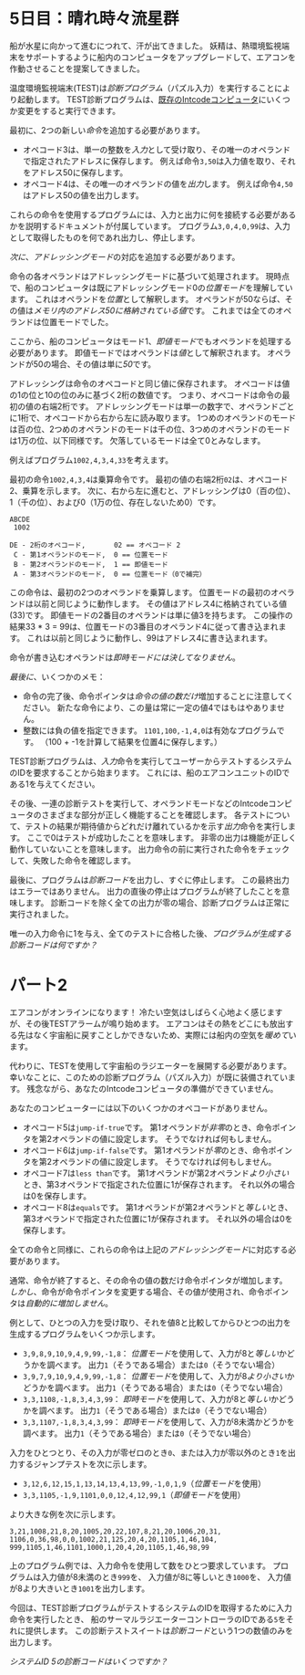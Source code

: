 # 5日目：晴れ時々流星群 #

船が水星に向かって進むにつれて、汗が出てきました。
妖精は、熱環境監視端末をサポートするように船内のコンピュータをアップグレードして、エアコンを作動させることを提案してきました。

温度環境監視端末(TEST)は*診断プログラム*（パズル入力）を実行することにより起動します。
TEST診断プログラムは、[既存のIntcodeコンピュータ](../day2/quiz.md)にいくつか変更をすると実行できます。

最初に、2つの新しい*命令*を追加する必要があります。

- オペコード3は、単一の整数を*入力*として受け取り、その唯一のオペランドで指定されたアドレスに保存します。
例えば命令`3,50`は入力値を取り、それをアドレス50に保存します。
- オペコード4は、その唯一のオペランドの値を*出力*します。
例えば命令`4,50`はアドレス50の値を出力します。

これらの命令を使用するプログラムには、入力と出力に何を接続する必要があるかを説明するドキュメントが付属しています。
プログラム`3,0,4,0,99`は、入力として取得したものを何であれ出力し、停止します。

*次に*、*アドレッシングモード*の対応を追加する必要があります。

命令の各オペランドはアドレッシングモードに基づいて処理されます。
現時点で、船のコンピュータは既にアドレッシングモード0の*位置モード*を理解しています。
これはオペランドを*位置*として解釈します。
オペランドが50ならば、その値は*メモリ内のアドレス50に格納されている値*です。
これまでは全てのオペランドは位置モードでした。

ここから、船のコンピュータはモード1、*即値モード*でもオペランドを処理する必要があります。
即値モードではオペランドは*値*として解釈されます。
オペランドが50の場合、その値は単に*50*です。

アドレッシングは命令のオペコードと同じ値に保存されます。
オペコードは値の1の位と10の位のみに基づく2桁の数値です。
つまり、オペコードは命令の最初の値の右端2桁です。
アドレッシングモードは単一の数字で、オペランドごとに1桁で、オペコードから右から左に読み取ります。
1つめのオペランドのモードは百の位、2つめのオペランドのモードは千の位、3つめのオペランドのモードは1万の位、以下同様です。
欠落しているモードは全て0とみなします。

例えばプログラム`1002,4,3,4,33`を考えます。

最初の命令`1002,4,3,4`は乗算命令です。
最初の値の右端2桁`02`は、オペコード2、乗算を示します。
次に、右から左に進むと、アドレッシングは0（百の位）、1（千の位）、および0（1万の位、存在しないため0）です。

```
ABCDE
 1002

DE - 2桁のオペコード,       02 == オペコード 2
 C - 第1オペランドのモード,  0 == 位置モード
 B - 第2オペランドのモード,  1 == 即値モード
 A - 第3オペランドのモード,  0 == 位置モード（0で補完）
```

この命令は、最初の2つのオペランドを乗算します。
位置モードの最初のオペランドは以前と同じように動作します。
その値はアドレス4に格納されている値(33)です。
即値モードの2番目のオペランドは単に値3を持ちます。
この操作の結果33 * 3 = 99は、位置モードの3番目のオペランド4に従って書き込まれます。
これは以前と同じように動作し、99はアドレス4に書き込まれます。

命令が書き込むオペランドは*即時モードには決してなりません*。

*最後に*、いくつかのメモ：

- 命令の完了後、命令ポインタは*命令の値の数だけ*増加することに注意してください。
新たな命令により、この量は常に一定の値4ではもはやありません。
- 整数には負の値を指定できます。
`1101,100,-1,4,0`は有効なプログラムです。
（100 + -1を計算して結果を位置4に保存します。）

TEST診断プログラムは、*入力*命令を実行してユーザーからテストするシステムのIDを要求することから始まります。
これには、船のエアコンユニットのIDである1を与えてください。

その後、一連の診断テストを実行して、オペランドモードなどのIntcodeコンピュータのさまざまな部分が正しく機能することを確認します。
各テストについて、テストの結果が期待値からどれだけ離れているかを示す*出力*命令を実行します。
ここで0はテストが成功したことを意味します。
非零の出力は機能が正しく動作していないことを意味します。
出力命令の前に実行された命令をチェックして、失敗した命令を確認します。

最後に、プログラムは*診断コード*を出力し、すぐに停止します。
この最終出力はエラーではありません。
出力の直後の停止はプログラムが終了したことを意味します。
診断コードを除く全ての出力が零の場合、診断プログラムは正常に実行されました。

唯一の入力命令に1を与え、全てのテストに合格した後、*プログラムが生成する診断コードは何ですか？*

# パート2 #

エアコンがオンラインになります！
冷たい空気はしばらく心地よく感じますが、その後TESTアラームが鳴り始めます。
エアコンはその熱をどこにも放出する先はなく宇宙船に戻すことしかできないため、実際には船内の空気を*暖めて*います。

代わりに、TESTを使用して宇宙船のラジエーターを展開する必要があります。
幸いなことに、このための診断プログラム（パズル入力）が既に装備されています。
残念ながら、あなたのIntcodeコンピュータの準備ができていません。

あなたのコンピューターには以下のいくつかのオペコードがありません。

- オペコード5は`jump-if-true`です。
第1オペランドが*非零*のとき、命令ポインタを第2オペランドの値に設定します。
そうでなければ何もしません。
- オペコード6は`jump-if-false`です。
第1オペランドが*零*のとき、命令ポインタを第2オペランドの値に設定します。
そうでなければ何もしません。
- オペコード7は`less than`です。
第1オペランドが第2オペランド*より小さい*とき、第3オペランドで指定された位置に1が保存されます。
それ以外の場合は0を保存します。
- オペコード8は`equals`です。
第1オペランドが第2オペランドと*等しい*とき、第3オペランドで指定された位置に1が保存されます。
それ以外の場合は0を保存します。

全ての命令と同様に、これらの命令は上記の*アドレッシングモード*に対応する必要があります。

通常、命令が終了すると、その命令の値の数だけ命令ポインタが増加します。
*しかし*、命令が命令ポインタを変更する場合、その値が使用され、命令ポインタは*自動的に増加しません*。

例として、ひとつの入力を受け取り、それを値8と比較してからひとつの出力を生成するプログラムをいくつか示します。

- `3,9,8,9,10,9,4,9,99,-1,8`：
*位置モード*を使用して、入力が8と*等しい*かどうかを調べます。
出力`1`（そうである場合）または`0`（そうでない場合）
- `3,9,7,9,10,9,4,9,99,-1,8`：
*位置モード*を使用して、入力が8*より小さい*かどうかを調べます。
出力`1`（そうである場合）または`0`（そうでない場合）
- `3,3,1108,-1,8,3,4,3,99`：
*即時モード*を使用して、入力が8と*等しい*かどうかを調べます。
出力`1`（そうである場合）または`0`（そうでない場合）
- `3,3,1107,-1,8,3,4,3,99`：
*即時モード*を使用して、入力が8未満かどうかを調べます。
出力`1`（そうである場合）または`0`（そうでない場合）

入力をひとつとり、その入力が零ゼロのとき`0`、または入力が零以外のとき`1`を出力するジャンプテストを次に示します。

- `3,12,6,12,15,1,13,14,13,4,13,99,-1,0,1,9`（*位置モード*を使用）
- `3,3,1105,-1,9,1101,0,0,12,4,12,99,1`（*即値モード*を使用）

より大きな例を次に示します。

```
3,21,1008,21,8,20,1005,20,22,107,8,21,20,1006,20,31,
1106,0,36,98,0,0,1002,21,125,20,4,20,1105,1,46,104,
999,1105,1,46,1101,1000,1,20,4,20,1105,1,46,98,99
```

上のプログラム例では、入力命令を使用して数をひとつ要求しています。
プログラムは入力値が8未満のとき`999`を、
入力値が8に等しいとき`1000`を、
入力値が8より大きいとき`1001`を出力します。

今回は、TEST診断プログラムがテストするシステムのIDを取得するために入力命令を実行したとき、
船のサーマルラジエーターコントローラのIDである`5`をそれに提供します。
この診断テストスイートは*診断コード*という1つの数値のみを出力します。

*システムID 5の診断コードはいくつですか？*
